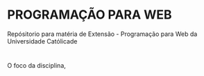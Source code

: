 # PROGRAMAÇÃO PARA WEB

Repósitorio para matéria de Extensão - Programação para Web da Universidade Católicade 

#  

O foco da disciplina,
